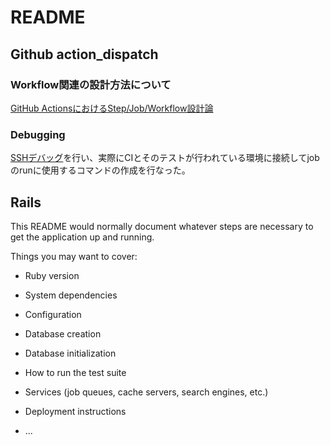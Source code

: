 # README

## Github action_dispatch

### Workflow関連の設計方法について

[GitHub ActionsにおけるStep/Job/Workflow設計論](https://zenn.dev/hsaki/articles/github-actions-component)

### Debugging

[SSHデバッグ](https://zenn.dev/luma/articles/21e66e11cc4aa8d0f9ae)を行い、実際にCIとそのテストが行われている環境に接続してjobのrunに使用するコマンドの作成を行なった。

## Rails

This README would normally document whatever steps are necessary to get the
application up and running.

Things you may want to cover:

* Ruby version

* System dependencies

* Configuration

* Database creation

* Database initialization

* How to run the test suite

* Services (job queues, cache servers, search engines, etc.)

* Deployment instructions

* ...
